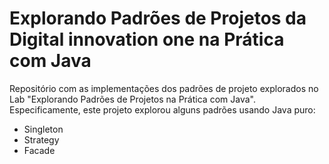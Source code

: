 <!-- @format -->

# Explorando Padrões de Projetos da Digital innovation one na Prática com Java

Repositório com as implementações dos padrões de projeto explorados no Lab "Explorando Padrões de Projetos na Prática com Java". Especificamente, este projeto explorou alguns padrões usando Java puro:

- Singleton
- Strategy
- Facade
